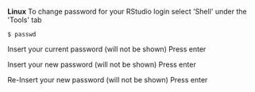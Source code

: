**Linux**
To change password for your RStudio login select 'Shell' under the 'Tools' tab

```
$ passwd
```

Insert your current password (will not be shown) 
Press enter

Insert your new password (will not be shown) 
Press enter

Re-Insert your new password (will not be shown) 
Press enter
